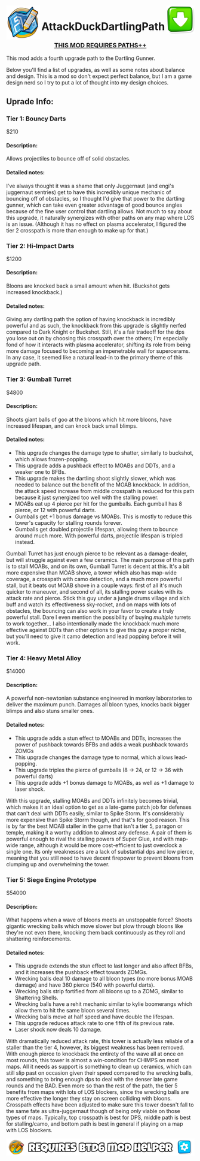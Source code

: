 <a href="https://github.com/GreenBeansAgainstVeganism/AttackDuckDartlingPath/releases/latest/download/AttackDuckDartlingPath.dll">
    <img align="left" alt="Icon" height="90" src="Icon.png">
    <img align="right" alt="Download" height="75" src="https://raw.githubusercontent.com/gurrenm3/BTD-Mod-Helper/master/BloonsTD6%20Mod%20Helper/Resources/DownloadBtn.png">
</a>

<h1 align="center">AttackDuckDartlingPath</h1>

<h3 align="center"><a href="https://github.com/doombubbles/paths-plus-plus">THIS MOD REQUIRES PATHS++</a></h3>

This mod adds a fourth upgrade path to the Dartling Gunner.

Below you'll find a list of upgrades, as well as some notes about balance and design. This is a mod so don't expect perfect balance, but I am a game design nerd so I try to put a lot of thought into my design choices.

<h2>Uprade Info:</h2>

<h3>Tier 1: Bouncy Darts</h3>

$210

<h4>Description:</h4>

Allows projectiles to bounce off of solid obstacles.

<h4>Detailed notes:</h4>

I've always thought it was a shame that only Juggernaut (and engi's juggernaut sentries) get to have this incredibly unique mechanic of bouncing off of obstacles, so I thought I'd give that power to the dartling gunner, which can take even greater advantage of good bounce angles because of the fine user control that dartling allows. Not much to say about this upgrade, it naturally synergizes with other paths on any map where LOS is an issue. (Although it has no effect on plasma accelerator, I figured the tier 2 crosspath is more than enough to make up for that.)

<h3>Tier 2: Hi-Impact Darts</h3>

$1200

<h4>Description:</h4>

Bloons are knocked back a small amount when hit. (Buckshot gets increased knockback.)

<h4>Detailed notes:</h4>

Giving any dartling path the option of having knockback is incredibly powerful and as such, the knockback from this upgrade is slightly nerfed compared to Dark Knight or Buckshot. Still, it's a fair tradeoff for the dps you lose out on by choosing this crosspath over the others; I'm especially fond of how it interacts with plasma accelerator, shifting its role from being more damage focused to becoming an impenetrable wall for supercerams. In any case, it seemed like a natural lead-in to the primary theme of this upgrade path.

<h3>Tier 3: Gumball Turret</h3>

$4800

<h4>Description:</h4>

Shoots giant balls of goo at the bloons which hit more bloons, have increased lifespan, and can knock back small blimps.

<h4>Detailed notes:</h4>

- This upgrade changes the damage type to shatter, similarly to buckshot, which allows frozen-popping.
- This upgrade adds a pushback effect to MOABs and DDTs, and a weaker one to BFBs.
- This upgrade makes the dartling shoot slightly slower, which was needed to balance out the benefit of the MOAB knockback. In addition, the attack speed increase from middle crosspath is reduced for this path because it just synergized too well with the stalling power.
- MOABs eat up 4 pierce per hit for the gumballs. Each gumball has 8 pierce, or 12 with powerful darts.
- Gumballs get +1 bonus damage vs MOABs. This is mostly to reduce this tower's capacity for stalling rounds forever.
- Gumballs get doubled projectile lifespan, allowing them to bounce around much more. With powerful darts, projectile lifespan is tripled instead.

Gumball Turret has just enough pierce to be relevant as a damage-dealer, but will struggle against even a few ceramics. The main purpose of this path is to stall MOABs, and on its own, Gumball Turret is decent at this. It's a bit more expensive than MOAB shove, a tower which also has map-wide coverage, a crosspath with camo detection, and a much more powerful stall, but it beats out MOAB shove in a couple ways: first of all it's much quicker to maneuver, and second of all, its stalling power scales with its attack rate and pierce. Stick this guy under a jungle drums village and alch buff and watch its effectiveness sky-rocket, and on maps with lots of obstacles, the bouncing can also work in your favor to create a truly powerful stall. Dare I even mention the possibility of buying *multiple* turrets to work together... I also intentionally made the knockback much more effective against DDTs than other options to give this guy a proper niche, but you'll need to give it camo detection and lead popping before it will work.

<h3>Tier 4: Heavy Metal Alloy</h3>

$14000

<h4>Description:</h4>

A powerful non-newtonian substance engineered in monkey laboratories to deliver the maximum punch. Damages all bloon types, knocks back bigger blimps and also stuns smaller ones.

<h4>Detailed notes:</h4>

- This upgrade adds a stun effect to MOABs and DDTs, increases the power of pushback towards BFBs and adds a weak pushback towards ZOMGs
- This upgrade changes the damage type to normal, which allows lead-popping.
- This upgrade triples the pierce of gumballs (8 -> 24, or 12 -> 36 with powerful darts)
- This upgrade adds +1 bonus damage to MOABs, as well as +1 damage to laser shock.

With this upgrade, stalling MOABs and DDTs infinitely becomes trivial, which makes it an ideal option to get as a late-game patch job for defenses that can't deal with DDTs easily, similar to Spike Storm. It's considerably more expensive than Spike Storm though, and that's for good reason. This is by far the best MOAB staller in the game that isn't a tier 5, paragon or temple, making it a worthy addition to almost any defense. A pair of them is powerful enough to rival the stalling powers of Super Glue, and with map-wide range, although it would be more cost-efficient to just overclock a single one. Its only weaknesses are a lack of substantial dps and low pierce, meaning that you still need to have decent firepower to prevent bloons from clumping up and overwhelming the tower.

<h3>Tier 5: Siege Engine Prototype</h3>

$54000

<h4>Description:</h4>

What happens when a wave of bloons meets an unstoppable force? Shoots gigantic wrecking balls which move slower but plow through bloons like they're not even there, knocking them back continuously as they roll and shattering reinforcements.

<h4>Detailed notes:</h4>

- This upgrade extends the stun effect to last longer and also affect BFBs, and it increases the pushback effect towards ZOMGs.
- Wrecking balls deal 10 damage to all bloon types (no more bonus MOAB damage) and have 360 pierce (540 with powerful darts).
- Wrecking balls strip fortified from all bloons up to a ZOMG, similar to Shattering Shells.
- Wrecking balls have a rehit mechanic similar to kylie boomerangs which allow them to hit the same bloon several times.
- Wrecking balls move at half speed and have double the lifespan.
- This upgrade reduces attack rate to one fifth of its previous rate.
- Laser shock now deals 10 damage.

With dramatically reduced attack rate, this tower is actually less reliable of a staller than the tier 4, however, its biggest weakness has been removed. With enough pierce to knockback the entirety of the wave all at once on most rounds, this tower is almost a win-condition for CHIMPS on most maps. All it needs as support is something to clean up ceramics, which can still slip past on occasion given their speed compared to the wrecking balls, and something to bring enough dps to deal with the denser late game rounds and the BAD. Even more so than the rest of the path, the tier 5 benefits from maps with lots of LOS blockers, since the wrecking balls are more effective the longer they stay on screen colliding with bloons. Crosspath effects have been adjusted to make sure this tower doesn't fall to the same fate as ultra-juggernaut though of being *only* viable on those types of maps. Typically, top crosspath is best for DPS, middle path is best for stalling/camo, and bottom path is best in general if playing on a map with LOS blockers.

[![Requires BTD6 Mod Helper](https://raw.githubusercontent.com/gurrenm3/BTD-Mod-Helper/master/banner.png)](https://github.com/gurrenm3/BTD-Mod-Helper#readme)
